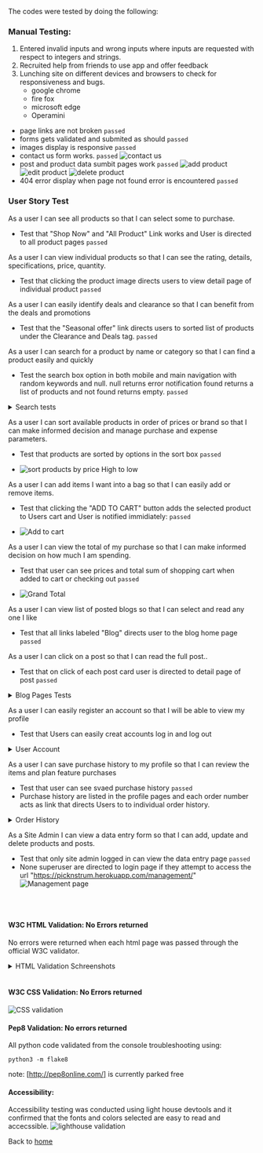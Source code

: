 The codes were tested by doing the following:
### Manual Testing:
1.	Entered invalid inputs and wrong inputs where inputs are requested with respect to integers and strings.
2.	Recruited help from friends to use app and offer feedback
3.  Lunching site on different devices and browsers to check for responsiveness and bugs.
    * google chrome
    * fire fox
    * microsoft edge
    * Operamini

* page links are not broken ``passed``
* forms gets validated and submited as should ``passed``
* images display is responsive ```passed```
* contact us form works. ```passed```
![contact us](readme_imgs/contact-us1.png)
* post and product data sumbit pages work ```passed```
![add product](readme_imgs/add-product.png)
![edit product](readme_imgs/edit-product.png)
![delete product](readme_imgs/delete-product.png)
* 404 error display when page not found error is encountered ```passed```

### User Story Test
As a user I can see all products so that I can select some to purchase.

* Test that "Shop Now" and "All Product" Link works and User is directed to all product pages ``passed``

As a user I can view individual products so that I can see the rating, details, specifications, price, quantity.

* Test that clicking the product image directs users to view detail page of individual product ``passed``

As a user I can easily identify deals and clearance so that I can benefit from the deals and promotions

* Test that the "Seasonal offer" link directs users to sorted list of products under the Clearance and Deals tag. ```passed```

As a user I can search for a product by name or category so that I can find a product easily and quickly

* Test the search box option in both mobile and main navigation with random keywords and null. null returns error notification found returns a list of products and not found returns empty. ```passed```

<details>
<summary>Search tests</summary>
<br>Null Search

![null search](readme_imgs/null_search.png)

<br>Keyword found

![Search found](readme_imgs/search_found.png)

<br>Search Not Found

![Search not found](readme_imgs/search_not_found.png)
</details>

As a user I can sort available products in order of prices or brand so that I can make informed decision and manage purchase and expense parameters.

* Test that products are sorted by options in the sort box ```passed```

* ![sort products by price High to low](readme_imgs/sort_products.png)

As a user I can add items I want into a bag so that I can easily add or remove items.

* Test that clicking the "ADD TO CART" button adds the selected product to Users cart and User is notified immidiately: ```passed```

* ![Add to cart](readme_imgs/Add-to-cart.png)

As a user I can view the total of my purchase so that I can make informed decision on how much I am spending.

* Test that user can see prices and total sum of shopping cart when added to cart or checking out ```passed```

* ![Grand Total](readme_imgs/grand-total.png)

As a user I can view list of posted blogs so that I can select and read any one I like

* Test that all links labeled "Blog" directs user to the blog home page ```passed```

As a user I can click on a post so that I can read the full post..

* Test that on click of each post card user is directed to detail page of post ```passed```

<details>
<summary>Blog Pages Tests</summary>

<br>

![blog link](readme_imgs/blog1.png)

![blog home](readme_imgs/blog2.png)

![blog detail page](readme_imgs/blog3.png)
</details>

As a user I can easily register an account so that I will be able to view my profile

* Test that Users can easily creat accounts log in and log out

<details>
<summary>User Account</summary>

<br>

![Account link](readme_imgs/user-not-logged-in.png)

![Register page](readme_imgs/account2.png)

![Account page](readme_imgs/profile-1.png)
</details>

As a user I can save purchase history to my profile so that I can review the items and plan feature purchases

* Test that user can see svaed purchase history ```passed```
* Purchase history are listed in the profile pages and each order number acts as link that directs Users to to individual order history.
<details>
<summary>Order History</summary>

![Account page](readme_imgs/profile-1.png)
![order history](readme_imgs/order_history.png)

</details>

As a Site Admin I can view a data entry form so that I can add, update and delete products and posts.
* Test that only site admin logged in can view the data entry page ```passed```
* None superuser are directed to login page if they attempt to access the url "https://picknstrum.herokuapp.com/management/"
![Management page](readme_imgs/management-1.png)
<br>
<br>






#### W3C HTML Validation: No Errors returned
No errors were returned when each html page was passed through the official W3C validator.


<details>
<summary>HTML Validation Schreenshots</summary>
<br>HTML Link Validation

![HTML validation](readme_imgs/html-url-validation.png)

<br>Home Page Validation

![Home Page Validation](readme_imgs/homepage-validtion.png)

<br>Product Page Validation

![Product Page Validation](readme_imgs/product-page-validation.png)

<br>Product Detail Page Validation

![Product Detail Page Validation](readme_imgs/product-detail-page-validation.png)

<br>Cart Page Validation

![Cart Page Validation ](readme_imgs/cart-page-validation.png)

<br>Profile Page Validation

![Profile Page Validation ](readme_imgs/profile-page-html-validation.png)
<br>
</details>
<br>


#### W3C CSS Validation: No Errors returned
![CSS validation](readme_imgs/css-validation.png)

#### Pep8 Validation: No errors returned
All python code validated from the console troubleshooting using:
```
python3 -m flake8
```
note: [http://pep8online.com/] is currently parked free

#### Accessibility:

Accessibility testing was conducted using light house devtools and it confirmed that the fonts and colors selected are easy to read and accecssible.
![lighthouse validation](readme_imgs/light-house.png)


Back to [home](README.md)